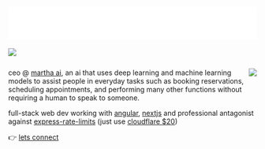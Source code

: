 <h1 align="left">
  <img src="https://raw.githubusercontent.com/callumisdumb/callumisdumb/main/head.svg" alt="hi" />
  <img src="https://skillicons.dev/icons?i=js,nextjs,nodejs,css,cloudflare,discord,angular,aws,gcp,linux,py,ts,stackoverflow,vscode,firebase,mui,tailwind,mongodb,react,twitter&perline=20"></img>
</h1>

<img align="right" style="padding-bottom:12px;" src="https://lanyard-profile-readme.vercel.app/api/474169687287136256"></img>

ceo @ [martha ai](https://github.com/Martha-AI), an ai that uses deep learning and machine learning models to assist people in everyday tasks such as booking reservations, scheduling appointments, and performing many other functions without requiring a human to speak to someone.

full-stack web dev working with [angular](https://angular.io), [nextjs](https://nextjs.org) and professional antagonist against [express-rate-limits](https://www.npmjs.com/package/express-rate-limit) (just use [cloudflare $20](https://cloudflare.com/pricing))

👉 [lets connect](callumsequoia@gmail.com)
